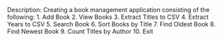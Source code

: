  Description: Creating a book management application consisting of the following:
                1. Add Book
                2. View Books
                3. Extract Titles to CSV
                4. Extract Years to CSV
                5. Search Book
                6. Sort Books by Title
                7. Find Oldest Book
                8. Find Newest Book
                9. Count Titles by Author
                10. Exit
